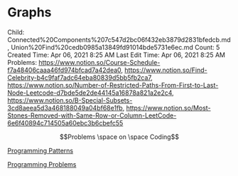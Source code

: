# Graphs

Child: Connected%20Components%207c547d2bc06f432eb3879d2831bfedcb.md, Union%20Find%20cedb0985a13849fd91014bde5731e6ec.md
Count: 5
Created Time: Apr 06, 2021 8:25 AM
Last Edit Time: Apr 06, 2021 8:25 AM
Problems: https://www.notion.so/Course-Schedule-f7a48406caaa46fd974bfcad7a42dea0, https://www.notion.so/Find-Celebrity-b4c9faf7adc64eba80839d5bb5fb2ca7, https://www.notion.so/Number-of-Restricted-Paths-From-First-to-Last-Node-Leetcode-d7bde5de2de44145a16878a821a2e2c4, https://www.notion.so/B-Special-Subsets-3cd8aeea5d3a468188049a04bf68e1fb, https://www.notion.so/Most-Stones-Removed-with-Same-Row-or-Column-LeetCode-6e6f40894c714505a60ebc3b6cbefc55

$$Problems \space on \space Coding$$

[Programming Patterns](Programming%20Patterns%2079757abc6dd9417c9837d30da249bbfb.csv)

[Programming Problems](Programming%20Problems%2006ab7112d83a42a28bdd2221d76718e3.csv)